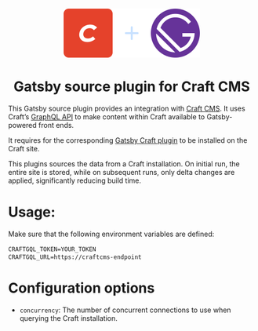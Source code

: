 <p align="center">
  <img src="craftcms-gatsby.svg" width="278" height="100" alt="Craft CMS + Gatsby">
</p>
<h1 align="center">Gatsby source plugin for Craft CMS</h1>

This Gatsby source plugin provides an integration with [Craft CMS](https://craftcms.com). It uses Craft’s [GraphQL API](https://docs.craftcms.com/v3/graphql.html) to make content within Craft available to Gatsby-powered front ends.

It requires for the corresponding [Gatsby Craft plugin](https://github.com/craftcms/craft-gatsby) to be installed on the Craft site.

This plugins sources the data from a Craft installation. On initial run, the entire site is stored, while on subsequent runs, only delta changes are applied, significantly reducing build time.

# Usage:
Make sure that the following environment variables are defined:

```title:.env
CRAFTGQL_TOKEN=YOUR_TOKEN
CRAFTGQL_URL=https://craftcms-endpoint
```

# Configuration options
- `concurrency`: The number of concurrent connections to use when querying the Craft installation.
